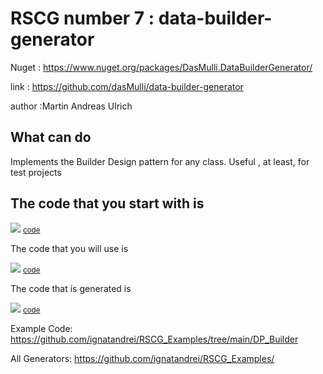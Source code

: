 # RSCG number 7 : data-builder-generator

Nuget :
    https://www.nuget.org/packages/DasMulli.DataBuilderGenerator/


link : https://github.com/dasMulli/data-builder-generator 


author :Martin Andreas Ulrich


## What can do

Implements the Builder Design pattern for any class. Useful , at least, for test projects 

## The code that you start with is 


<img src='http://ignatandrei.github.io/RSCG_Examples/images/data-builder-generator/ExistingCode.cs.png' />
<small>
<a href='http://ignatandrei.github.io/RSCG_Examples/images/data-builder-generator/ExistingCode.cs' target='_blank'>code</a>
</small>

The code that you will use is

<img src='http://ignatandrei.github.io/RSCG_Examples/images/data-builder-generator/Usage.cs.png' />
<small>
<a href='http://ignatandrei.github.io/RSCG_Examples/images/data-builder-generator/Usage.cs' target='_blank'>code</a>
</small>



The code that is generated is

<img src='http://ignatandrei.github.io/RSCG_Examples/images/data-builder-generator/GeneratedCode.cs.png' />
<small>
<a href='http://ignatandrei.github.io/RSCG_Examples/images/data-builder-generator/GeneratedCode.cs' target='_blank'>code</a>
</small>


Example Code: <a href="https://github.com/ignatandrei/RSCG_Examples/tree/main/DP_Builder" rel="noopener" target="_blank">https://github.com/ignatandrei/RSCG_Examples/tree/main/DP_Builder</a>

All Generators: <a href="https://github.com/ignatandrei/RSCG_Examples/">https://github.com/ignatandrei/RSCG_Examples/</a>